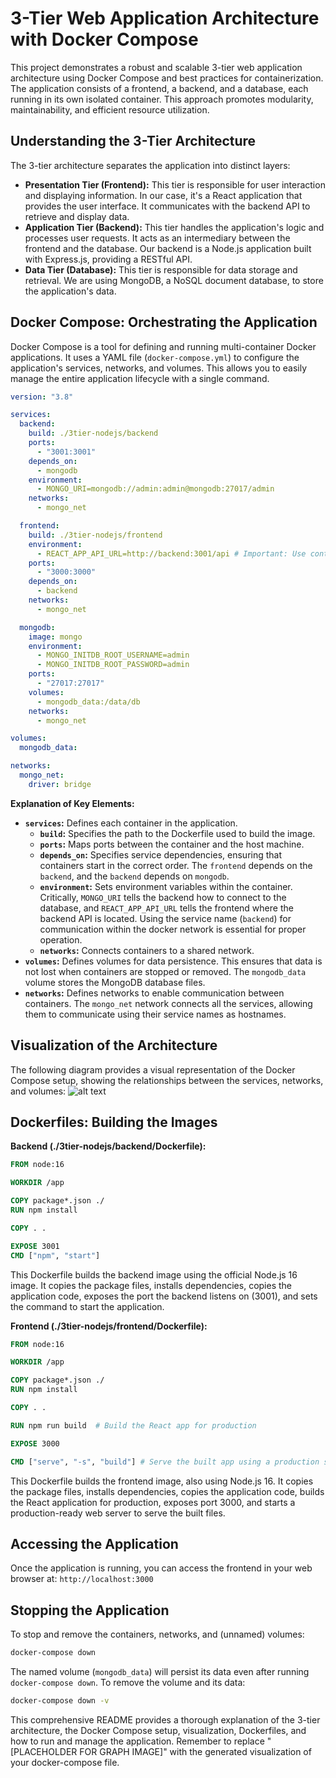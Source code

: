 # 3-Tier Web Application Architecture with Docker Compose

This project demonstrates a robust and scalable 3-tier web application architecture using Docker Compose and best practices for containerization.  The application consists of a frontend, a backend, and a database, each running in its own isolated container. This approach promotes modularity, maintainability, and efficient resource utilization.

## Understanding the 3-Tier Architecture

The 3-tier architecture separates the application into distinct layers:

* **Presentation Tier (Frontend):** This tier is responsible for user interaction and displaying information. In our case, it's a React application that provides the user interface.  It communicates with the backend API to retrieve and display data.
* **Application Tier (Backend):**  This tier handles the application's logic and processes user requests. It acts as an intermediary between the frontend and the database. Our backend is a Node.js application built with Express.js, providing a RESTful API.
* **Data Tier (Database):** This tier is responsible for data storage and retrieval.  We are using MongoDB, a NoSQL document database, to store the application's data.


## Docker Compose: Orchestrating the Application

Docker Compose is a tool for defining and running multi-container Docker applications. It uses a YAML file (`docker-compose.yml`) to configure the application's services, networks, and volumes.  This allows you to easily manage the entire application lifecycle with a single command.

```yaml
version: "3.8"

services:
  backend:
    build: ./3tier-nodejs/backend
    ports:
      - "3001:3001"
    depends_on:
      - mongodb
    environment:
      - MONGO_URI=mongodb://admin:admin@mongodb:27017/admin
    networks:
      - mongo_net

  frontend:
    build: ./3tier-nodejs/frontend
    environment:
      - REACT_APP_API_URL=http://backend:3001/api # Important: Use container name
    ports:
      - "3000:3000"
    depends_on:
      - backend
    networks:
      - mongo_net

  mongodb:
    image: mongo
    environment:
      - MONGO_INITDB_ROOT_USERNAME=admin
      - MONGO_INITDB_ROOT_PASSWORD=admin
    ports:
      - "27017:27017"
    volumes:
      - mongodb_data:/data/db
    networks:
      - mongo_net

volumes:
  mongodb_data:

networks:
  mongo_net:
    driver: bridge
```


**Explanation of Key Elements:**

* **`services`:**  Defines each container in the application.
    * **`build`:** Specifies the path to the Dockerfile used to build the image.
    * **`ports`:** Maps ports between the container and the host machine.
    * **`depends_on`:** Specifies service dependencies, ensuring that containers start in the correct order.  The `frontend` depends on the `backend`, and the `backend` depends on `mongodb`.
    * **`environment`:**  Sets environment variables within the container.  Critically, `MONGO_URI` tells the backend how to connect to the database, and `REACT_APP_API_URL` tells the frontend where the backend API is located. Using the service name (`backend`) for communication within the docker network is essential for proper operation.
    * **`networks`:** Connects containers to a shared network.
* **`volumes`:**  Defines volumes for data persistence. This ensures that data is not lost when containers are stopped or removed. The `mongodb_data` volume stores the MongoDB database files.
* **`networks`:**  Defines networks to enable communication between containers. The `mongo_net` network connects all the services, allowing them to communicate using their service names as hostnames.


## Visualization of the Architecture

The following diagram provides a visual representation of the Docker Compose setup, showing the relationships between the services, networks, and volumes:
![alt text](<docker-compose-graph (4).svg>)


## Dockerfiles: Building the Images

**Backend (./3tier-nodejs/backend/Dockerfile):**

```dockerfile
FROM node:16

WORKDIR /app

COPY package*.json ./
RUN npm install

COPY . .

EXPOSE 3001
CMD ["npm", "start"]
```

This Dockerfile builds the backend image using the official Node.js 16 image. It copies the package files, installs dependencies, copies the application code, exposes the port the backend listens on (3001), and sets the command to start the application.

**Frontend (./3tier-nodejs/frontend/Dockerfile):**

```dockerfile
FROM node:16

WORKDIR /app

COPY package*.json ./
RUN npm install

COPY . .

RUN npm run build  # Build the React app for production

EXPOSE 3000

CMD ["serve", "-s", "build"] # Serve the built app using a production server (e.g., serve)

```

This Dockerfile builds the frontend image, also using Node.js 16.  It copies the package files, installs dependencies, copies the application code, builds the React application for production, exposes port 3000, and starts a production-ready web server to serve the built files.




## Accessing the Application

Once the application is running, you can access the frontend in your web browser at:  `http://localhost:3000`


## Stopping the Application

To stop and remove the containers, networks, and (unnamed) volumes:

```bash
docker-compose down
```

The named volume (`mongodb_data`) will persist its data even after running `docker-compose down`.  To remove the volume and its data:

```bash
docker-compose down -v 
```



This comprehensive README provides a thorough explanation of the 3-tier architecture, the Docker Compose setup, visualization, Dockerfiles, and how to run and manage the application. Remember to replace "[PLACEHOLDER FOR GRAPH IMAGE]" with the generated visualization of your docker-compose file.
